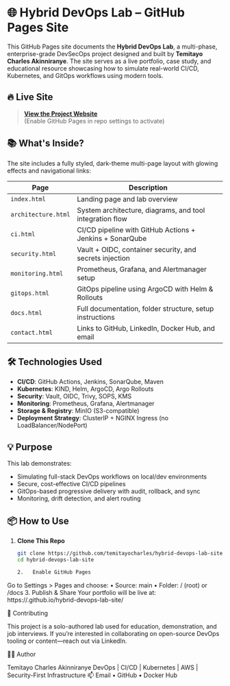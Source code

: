 # 🌐 Hybrid DevOps Lab – GitHub Pages Site

This GitHub Pages site documents the **Hybrid DevOps Lab**, a multi-phase, enterprise-grade DevSecOps project designed and built by **Temitayo Charles Akinniranye**. The site serves as a live portfolio, case study, and educational resource showcasing how to simulate real-world CI/CD, Kubernetes, and GitOps workflows using modern tools.
## 🔥 Live Site

> **[View the Project Website](https://temitayocharles.github.io/hybrid-devops-lab-site/)**  
> (Enable GitHub Pages in repo settings to activate)

## 📚 What's Inside?

The site includes a fully styled, dark-theme multi-page layout with glowing effects and navigational links:

| Page            | Description                                                |
|-----------------|------------------------------------------------------------|
| `index.html`    | Landing page and lab overview                              |
| `architecture.html` | System architecture, diagrams, and tool integration flow |
| `ci.html`       | CI/CD pipeline with GitHub Actions + Jenkins + SonarQube   |
| `security.html` | Vault + OIDC, container security, and secrets injection    |
| `monitoring.html` | Prometheus, Grafana, and Alertmanager setup              |
| `gitops.html`   | GitOps pipeline using ArgoCD with Helm & Rollouts          |
| `docs.html`     | Full documentation, folder structure, setup instructions   |
| `contact.html`  | Links to GitHub, LinkedIn, Docker Hub, and email           |

## 🛠 Technologies Used

- **CI/CD**: GitHub Actions, Jenkins, SonarQube, Maven
- **Kubernetes**: KIND, Helm, ArgoCD, Argo Rollouts
- **Security**: Vault, OIDC, Trivy, SOPS, KMS
- **Monitoring**: Prometheus, Grafana, Alertmanager
- **Storage & Registry**: MinIO (S3-compatible)
- **Deployment Strategy**: ClusterIP + NGINX Ingress (no LoadBalancer/NodePort)

## 💡 Purpose

This lab demonstrates:
- Simulating full-stack DevOps workflows on local/dev environments
- Secure, cost-effective CI/CD pipelines
- GitOps-based progressive delivery with audit, rollback, and sync
- Monitoring, drift detection, and alert routing


## 📦 How to Use

1. **Clone This Repo**  
   ```bash
   git clone https://github.com/temitayocharles/hybrid-devops-lab-site.git
   cd hybrid-devops-lab-site

   2.	Enable GitHub Pages
Go to Settings > Pages and choose:
	•	Source: main
	•	Folder: / (root) or /docs
	3.	Publish & Share
Your portfolio will be live at:
https://<your-username>.github.io/hybrid-devops-lab-site/

🤝 Contributing

This project is a solo-authored lab used for education, demonstration, and job interviews.
If you’re interested in collaborating on open-source DevOps tooling or content—reach out via LinkedIn.

🧑‍💻 Author

Temitayo Charles Akinniranye
DevOps | CI/CD | Kubernetes | AWS | Security-First Infrastructure
📫 Email • GitHub • Docker Hub
